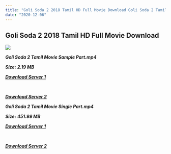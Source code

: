 ```yaml
---
title: "Goli Soda 2 2018 Tamil HD Full Movie Download Goli Soda 2 Tamil HD Movie Download"
date: "2020-12-06"
---
```


## Goli Soda 2 2018 Tamil HD Full Movie Download 

![](https://images.moviebuff.com/47c3c4bf-671c-41da-a64e-110f91406139?w=1000)

**_Goli Soda 2 Tamil Movie Sample Part.mp4_**

**_Size:_** **_2.19 MB_**

**_[Download Server 1](http://b2.wetransfer.vip/files/Tamil{525e4ed8fa01f01a9103e1e2d0de788082fff3ddd3718eaf08f87fc8fd9b0ee6}20Movies/Tamil{525e4ed8fa01f01a9103e1e2d0de788082fff3ddd3718eaf08f87fc8fd9b0ee6}202018{525e4ed8fa01f01a9103e1e2d0de788082fff3ddd3718eaf08f87fc8fd9b0ee6}20Movies/Goli{525e4ed8fa01f01a9103e1e2d0de788082fff3ddd3718eaf08f87fc8fd9b0ee6}20Soda{525e4ed8fa01f01a9103e1e2d0de788082fff3ddd3718eaf08f87fc8fd9b0ee6}202{525e4ed8fa01f01a9103e1e2d0de788082fff3ddd3718eaf08f87fc8fd9b0ee6}20(2018)/Goli{525e4ed8fa01f01a9103e1e2d0de788082fff3ddd3718eaf08f87fc8fd9b0ee6}20Soda{525e4ed8fa01f01a9103e1e2d0de788082fff3ddd3718eaf08f87fc8fd9b0ee6}202{525e4ed8fa01f01a9103e1e2d0de788082fff3ddd3718eaf08f87fc8fd9b0ee6}20(2018){525e4ed8fa01f01a9103e1e2d0de788082fff3ddd3718eaf08f87fc8fd9b0ee6}20HDRip/Goli{525e4ed8fa01f01a9103e1e2d0de788082fff3ddd3718eaf08f87fc8fd9b0ee6}20Soda{525e4ed8fa01f01a9103e1e2d0de788082fff3ddd3718eaf08f87fc8fd9b0ee6}202{525e4ed8fa01f01a9103e1e2d0de788082fff3ddd3718eaf08f87fc8fd9b0ee6}20(2018){525e4ed8fa01f01a9103e1e2d0de788082fff3ddd3718eaf08f87fc8fd9b0ee6}20Sample{525e4ed8fa01f01a9103e1e2d0de788082fff3ddd3718eaf08f87fc8fd9b0ee6}20(640x360).mp4)_**

**_[  
](http://b2.wetransfer.vip/files/Tamil{525e4ed8fa01f01a9103e1e2d0de788082fff3ddd3718eaf08f87fc8fd9b0ee6}20Movies/Tamil{525e4ed8fa01f01a9103e1e2d0de788082fff3ddd3718eaf08f87fc8fd9b0ee6}202018{525e4ed8fa01f01a9103e1e2d0de788082fff3ddd3718eaf08f87fc8fd9b0ee6}20Movies/Goli{525e4ed8fa01f01a9103e1e2d0de788082fff3ddd3718eaf08f87fc8fd9b0ee6}20Soda{525e4ed8fa01f01a9103e1e2d0de788082fff3ddd3718eaf08f87fc8fd9b0ee6}202{525e4ed8fa01f01a9103e1e2d0de788082fff3ddd3718eaf08f87fc8fd9b0ee6}20(2018)/Goli{525e4ed8fa01f01a9103e1e2d0de788082fff3ddd3718eaf08f87fc8fd9b0ee6}20Soda{525e4ed8fa01f01a9103e1e2d0de788082fff3ddd3718eaf08f87fc8fd9b0ee6}202{525e4ed8fa01f01a9103e1e2d0de788082fff3ddd3718eaf08f87fc8fd9b0ee6}20(2018){525e4ed8fa01f01a9103e1e2d0de788082fff3ddd3718eaf08f87fc8fd9b0ee6}20HDRip/Goli{525e4ed8fa01f01a9103e1e2d0de788082fff3ddd3718eaf08f87fc8fd9b0ee6}20Soda{525e4ed8fa01f01a9103e1e2d0de788082fff3ddd3718eaf08f87fc8fd9b0ee6}202{525e4ed8fa01f01a9103e1e2d0de788082fff3ddd3718eaf08f87fc8fd9b0ee6}20(2018){525e4ed8fa01f01a9103e1e2d0de788082fff3ddd3718eaf08f87fc8fd9b0ee6}20Sample{525e4ed8fa01f01a9103e1e2d0de788082fff3ddd3718eaf08f87fc8fd9b0ee6}20(640x360).mp4)_**

**_[Download Server 2](http://b2.wetransfer.vip/files/Tamil{525e4ed8fa01f01a9103e1e2d0de788082fff3ddd3718eaf08f87fc8fd9b0ee6}20Movies/Tamil{525e4ed8fa01f01a9103e1e2d0de788082fff3ddd3718eaf08f87fc8fd9b0ee6}202018{525e4ed8fa01f01a9103e1e2d0de788082fff3ddd3718eaf08f87fc8fd9b0ee6}20Movies/Goli{525e4ed8fa01f01a9103e1e2d0de788082fff3ddd3718eaf08f87fc8fd9b0ee6}20Soda{525e4ed8fa01f01a9103e1e2d0de788082fff3ddd3718eaf08f87fc8fd9b0ee6}202{525e4ed8fa01f01a9103e1e2d0de788082fff3ddd3718eaf08f87fc8fd9b0ee6}20(2018)/Goli{525e4ed8fa01f01a9103e1e2d0de788082fff3ddd3718eaf08f87fc8fd9b0ee6}20Soda{525e4ed8fa01f01a9103e1e2d0de788082fff3ddd3718eaf08f87fc8fd9b0ee6}202{525e4ed8fa01f01a9103e1e2d0de788082fff3ddd3718eaf08f87fc8fd9b0ee6}20(2018){525e4ed8fa01f01a9103e1e2d0de788082fff3ddd3718eaf08f87fc8fd9b0ee6}20HDRip/Goli{525e4ed8fa01f01a9103e1e2d0de788082fff3ddd3718eaf08f87fc8fd9b0ee6}20Soda{525e4ed8fa01f01a9103e1e2d0de788082fff3ddd3718eaf08f87fc8fd9b0ee6}202{525e4ed8fa01f01a9103e1e2d0de788082fff3ddd3718eaf08f87fc8fd9b0ee6}20(2018){525e4ed8fa01f01a9103e1e2d0de788082fff3ddd3718eaf08f87fc8fd9b0ee6}20Sample{525e4ed8fa01f01a9103e1e2d0de788082fff3ddd3718eaf08f87fc8fd9b0ee6}20(640x360).mp4)_**

**_Goli Soda 2 Tamil Movie Single Part.mp4_**

**_Size:_** **_451.99 MB_**

**_[Download Server 1](http://b2.wetransfer.vip/files/Tamil{525e4ed8fa01f01a9103e1e2d0de788082fff3ddd3718eaf08f87fc8fd9b0ee6}20Movies/Tamil{525e4ed8fa01f01a9103e1e2d0de788082fff3ddd3718eaf08f87fc8fd9b0ee6}202018{525e4ed8fa01f01a9103e1e2d0de788082fff3ddd3718eaf08f87fc8fd9b0ee6}20Movies/Goli{525e4ed8fa01f01a9103e1e2d0de788082fff3ddd3718eaf08f87fc8fd9b0ee6}20Soda{525e4ed8fa01f01a9103e1e2d0de788082fff3ddd3718eaf08f87fc8fd9b0ee6}202{525e4ed8fa01f01a9103e1e2d0de788082fff3ddd3718eaf08f87fc8fd9b0ee6}20(2018)/Goli{525e4ed8fa01f01a9103e1e2d0de788082fff3ddd3718eaf08f87fc8fd9b0ee6}20Soda{525e4ed8fa01f01a9103e1e2d0de788082fff3ddd3718eaf08f87fc8fd9b0ee6}202{525e4ed8fa01f01a9103e1e2d0de788082fff3ddd3718eaf08f87fc8fd9b0ee6}20(2018){525e4ed8fa01f01a9103e1e2d0de788082fff3ddd3718eaf08f87fc8fd9b0ee6}20HDRip/Goli{525e4ed8fa01f01a9103e1e2d0de788082fff3ddd3718eaf08f87fc8fd9b0ee6}20Soda{525e4ed8fa01f01a9103e1e2d0de788082fff3ddd3718eaf08f87fc8fd9b0ee6}202{525e4ed8fa01f01a9103e1e2d0de788082fff3ddd3718eaf08f87fc8fd9b0ee6}20(2018){525e4ed8fa01f01a9103e1e2d0de788082fff3ddd3718eaf08f87fc8fd9b0ee6}20Single{525e4ed8fa01f01a9103e1e2d0de788082fff3ddd3718eaf08f87fc8fd9b0ee6}20Part{525e4ed8fa01f01a9103e1e2d0de788082fff3ddd3718eaf08f87fc8fd9b0ee6}20(640x360).mp4)_**

**_[  
](http://b2.wetransfer.vip/files/Tamil{525e4ed8fa01f01a9103e1e2d0de788082fff3ddd3718eaf08f87fc8fd9b0ee6}20Movies/Tamil{525e4ed8fa01f01a9103e1e2d0de788082fff3ddd3718eaf08f87fc8fd9b0ee6}202018{525e4ed8fa01f01a9103e1e2d0de788082fff3ddd3718eaf08f87fc8fd9b0ee6}20Movies/Goli{525e4ed8fa01f01a9103e1e2d0de788082fff3ddd3718eaf08f87fc8fd9b0ee6}20Soda{525e4ed8fa01f01a9103e1e2d0de788082fff3ddd3718eaf08f87fc8fd9b0ee6}202{525e4ed8fa01f01a9103e1e2d0de788082fff3ddd3718eaf08f87fc8fd9b0ee6}20(2018)/Goli{525e4ed8fa01f01a9103e1e2d0de788082fff3ddd3718eaf08f87fc8fd9b0ee6}20Soda{525e4ed8fa01f01a9103e1e2d0de788082fff3ddd3718eaf08f87fc8fd9b0ee6}202{525e4ed8fa01f01a9103e1e2d0de788082fff3ddd3718eaf08f87fc8fd9b0ee6}20(2018){525e4ed8fa01f01a9103e1e2d0de788082fff3ddd3718eaf08f87fc8fd9b0ee6}20HDRip/Goli{525e4ed8fa01f01a9103e1e2d0de788082fff3ddd3718eaf08f87fc8fd9b0ee6}20Soda{525e4ed8fa01f01a9103e1e2d0de788082fff3ddd3718eaf08f87fc8fd9b0ee6}202{525e4ed8fa01f01a9103e1e2d0de788082fff3ddd3718eaf08f87fc8fd9b0ee6}20(2018){525e4ed8fa01f01a9103e1e2d0de788082fff3ddd3718eaf08f87fc8fd9b0ee6}20Single{525e4ed8fa01f01a9103e1e2d0de788082fff3ddd3718eaf08f87fc8fd9b0ee6}20Part{525e4ed8fa01f01a9103e1e2d0de788082fff3ddd3718eaf08f87fc8fd9b0ee6}20(640x360).mp4)_**

**_[Download Server 2](http://b2.wetransfer.vip/files/Tamil{525e4ed8fa01f01a9103e1e2d0de788082fff3ddd3718eaf08f87fc8fd9b0ee6}20Movies/Tamil{525e4ed8fa01f01a9103e1e2d0de788082fff3ddd3718eaf08f87fc8fd9b0ee6}202018{525e4ed8fa01f01a9103e1e2d0de788082fff3ddd3718eaf08f87fc8fd9b0ee6}20Movies/Goli{525e4ed8fa01f01a9103e1e2d0de788082fff3ddd3718eaf08f87fc8fd9b0ee6}20Soda{525e4ed8fa01f01a9103e1e2d0de788082fff3ddd3718eaf08f87fc8fd9b0ee6}202{525e4ed8fa01f01a9103e1e2d0de788082fff3ddd3718eaf08f87fc8fd9b0ee6}20(2018)/Goli{525e4ed8fa01f01a9103e1e2d0de788082fff3ddd3718eaf08f87fc8fd9b0ee6}20Soda{525e4ed8fa01f01a9103e1e2d0de788082fff3ddd3718eaf08f87fc8fd9b0ee6}202{525e4ed8fa01f01a9103e1e2d0de788082fff3ddd3718eaf08f87fc8fd9b0ee6}20(2018){525e4ed8fa01f01a9103e1e2d0de788082fff3ddd3718eaf08f87fc8fd9b0ee6}20HDRip/Goli{525e4ed8fa01f01a9103e1e2d0de788082fff3ddd3718eaf08f87fc8fd9b0ee6}20Soda{525e4ed8fa01f01a9103e1e2d0de788082fff3ddd3718eaf08f87fc8fd9b0ee6}202{525e4ed8fa01f01a9103e1e2d0de788082fff3ddd3718eaf08f87fc8fd9b0ee6}20(2018){525e4ed8fa01f01a9103e1e2d0de788082fff3ddd3718eaf08f87fc8fd9b0ee6}20Single{525e4ed8fa01f01a9103e1e2d0de788082fff3ddd3718eaf08f87fc8fd9b0ee6}20Part{525e4ed8fa01f01a9103e1e2d0de788082fff3ddd3718eaf08f87fc8fd9b0ee6}20(640x360).mp4)_**
